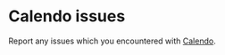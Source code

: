 # Calendo issues

Report any issues which you encountered with [Calendo](https://wesleydegroot.nl/apps/Calendo).
